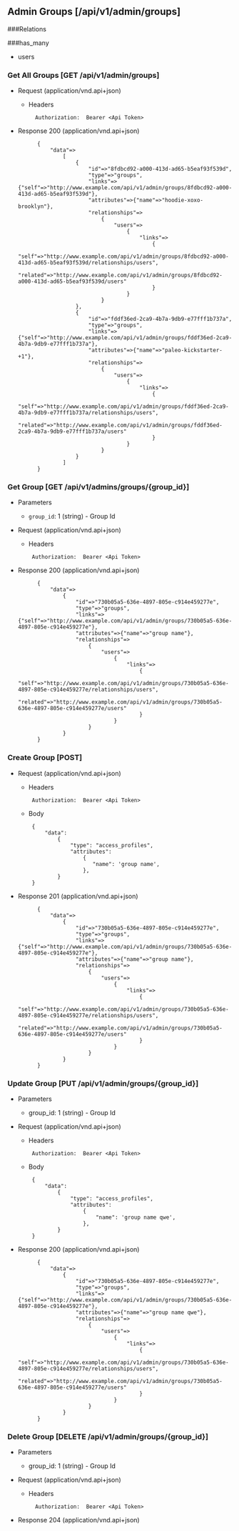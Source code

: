 ## Admin Groups [/api/v1/admin/groups]
###Relations

###has_many
+ users

### Get All Groups [GET /api/v1/admin/groups]

+ Request (application/vnd.api+json)

    + Headers

            Authorization:  Bearer <Api Token>

+ Response 200 (application/vnd.api+json)

            {
                "data"=>
                    [
                        {
                            "id"=>"8fdbcd92-a000-413d-ad65-b5eaf93f539d",
                            "type"=>"groups",
                            "links"=>{"self"=>"http://www.example.com/api/v1/admin/groups/8fdbcd92-a000-413d-ad65-b5eaf93f539d"},
                            "attributes"=>{"name"=>"hoodie-xoxo-brooklyn"},
                            "relationships"=>
                                {
                                    "users"=>
                                        {
                                            "links"=>
                                                {
                                                    "self"=>"http://www.example.com/api/v1/admin/groups/8fdbcd92-a000-413d-ad65-b5eaf93f539d/relationships/users",
                                                    "related"=>"http://www.example.com/api/v1/admin/groups/8fdbcd92-a000-413d-ad65-b5eaf93f539d/users"
                                                }
                                        }
                                }
                        },
                        {
                            "id"=>"fddf36ed-2ca9-4b7a-9db9-e77fff1b737a",
                            "type"=>"groups",
                            "links"=>{"self"=>"http://www.example.com/api/v1/admin/groups/fddf36ed-2ca9-4b7a-9db9-e77fff1b737a"},
                            "attributes"=>{"name"=>"paleo-kickstarter-+1"},
                            "relationships"=>
                                {
                                    "users"=>
                                        {
                                            "links"=>
                                                {
                                                    "self"=>"http://www.example.com/api/v1/admin/groups/fddf36ed-2ca9-4b7a-9db9-e77fff1b737a/relationships/users",
                                                    "related"=>"http://www.example.com/api/v1/admin/groups/fddf36ed-2ca9-4b7a-9db9-e77fff1b737a/users"
                                                }
                                        }
                                }
                        }
                    ]
            }

### Get Group [GET /api/v1/admins/groups/{group_id}]

+ Parameters
    + `group_id`: 1 (string) - Group Id

+ Request (application/vnd.api+json)

     + Headers
    
            Authorization:  Bearer <Api Token>

+ Response 200 (application/vnd.api+json)

            {
                "data"=>
                    {
                        "id"=>"730b05a5-636e-4897-805e-c914e459277e",
                        "type"=>"groups",
                        "links"=>{"self"=>"http://www.example.com/api/v1/admin/groups/730b05a5-636e-4897-805e-c914e459277e"},
                        "attributes"=>{"name"=>"group name"},
                        "relationships"=>
                            {
                                "users"=>
                                    {
                                        "links"=>
                                            {
                                                "self"=>"http://www.example.com/api/v1/admin/groups/730b05a5-636e-4897-805e-c914e459277e/relationships/users",
                                                "related"=>"http://www.example.com/api/v1/admin/groups/730b05a5-636e-4897-805e-c914e459277e/users"
                                            }
                                    }
                            }
                    }
            }

### Create Group [POST]

+ Request (application/vnd.api+json)

     + Headers
    
            Authorization:  Bearer <Api Token>
            
     + Body
      
            {
                "data": 
                    {
                        "type": "access_profiles",
                        "attributes": 
                            {
                               "name": 'group name',
                            },
                    }
            }  

+ Response 201 (application/vnd.api+json)

            {
                "data"=>
                    {
                        "id"=>"730b05a5-636e-4897-805e-c914e459277e",
                        "type"=>"groups",
                        "links"=>{"self"=>"http://www.example.com/api/v1/admin/groups/730b05a5-636e-4897-805e-c914e459277e"},
                        "attributes"=>{"name"=>"group name"},
                        "relationships"=>
                            {
                                "users"=>
                                    {
                                        "links"=>
                                            {
                                                "self"=>"http://www.example.com/api/v1/admin/groups/730b05a5-636e-4897-805e-c914e459277e/relationships/users",
                                                "related"=>"http://www.example.com/api/v1/admin/groups/730b05a5-636e-4897-805e-c914e459277e/users"
                                            }
                                    }
                            }
                    }
            } 

### Update Group [PUT /api/v1/admin/groups/{group_id}]

+ Parameters
    + group_id: 1 (string) - Group Id

+ Request (application/vnd.api+json)

     + Headers

            Authorization:  Bearer <Api Token>
            
     + Body
     
            {
                "data": 
                    {
                        "type": "access_profiles",
                        "attributes": 
                            {
                                "name": 'group name qwe',
                            },
                    }
            }       

+ Response 200 (application/vnd.api+json)

            
            {
                "data"=>
                    {
                        "id"=>"730b05a5-636e-4897-805e-c914e459277e",
                        "type"=>"groups",
                        "links"=>{"self"=>"http://www.example.com/api/v1/admin/groups/730b05a5-636e-4897-805e-c914e459277e"},
                        "attributes"=>{"name"=>"group name qwe"},
                        "relationships"=>
                            {
                                "users"=>
                                    {
                                        "links"=>
                                            {
                                                "self"=>"http://www.example.com/api/v1/admin/groups/730b05a5-636e-4897-805e-c914e459277e/relationships/users",
                                                "related"=>"http://www.example.com/api/v1/admin/groups/730b05a5-636e-4897-805e-c914e459277e/users"
                                            }
                                    }
                            }
                    }
            } 

### Delete Group [DELETE /api/v1/admin/groups/{group_id}]

+ Parameters
    + group_id: 1 (string) - Group Id

+ Request (application/vnd.api+json)

    + Headers
        
            Authorization:  Bearer <Api Token>

+ Response 204 (application/vnd.api+json)